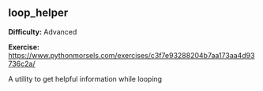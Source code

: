 ## loop_helper

**Difficulty:** Advanced

**Exercise:** https://www.pythonmorsels.com/exercises/c3f7e93288204b7aa173aa4d93736c2a/

A utility to get helpful information while looping
    